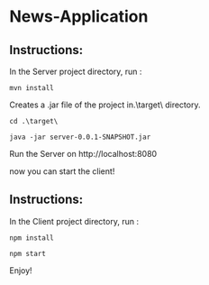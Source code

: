 # News-Application


## Instructions:

In the Server project directory, run :

 `mvn install`

Creates a .jar file of the project in.\target\ directory.

`cd .\target\`

 `java -jar server-0.0.1-SNAPSHOT.jar`

Run the Server on http://localhost:8080



now you can start the client!



## Instructions:

In the Client project directory, run :

`npm install`

`npm start`

Enjoy!
